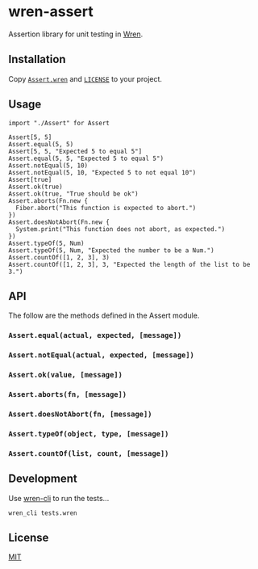 # wren-assert

Assertion library for unit testing in [Wren](https://wren.io).

## Installation

Copy [`Assert.wren`](Assert.wren) and [`LICENSE`](LICENSE) to your project.

## Usage

```
import "./Assert" for Assert

Assert[5, 5]
Assert.equal(5, 5)
Assert[5, 5, "Expected 5 to equal 5"]
Assert.equal(5, 5, "Expected 5 to equal 5")
Assert.notEqual(5, 10)
Assert.notEqual(5, 10, "Expected 5 to not equal 10")
Assert[true]
Assert.ok(true)
Assert.ok(true, "True should be ok")
Assert.aborts(Fn.new {
  Fiber.abort("This function is expected to abort.")
})
Assert.doesNotAbort(Fn.new {
  System.print("This function does not abort, as expected.")
})
Assert.typeOf(5, Num)
Assert.typeOf(5, Num, "Expected the number to be a Num.")
Assert.countOf([1, 2, 3], 3)
Assert.countOf([1, 2, 3], 3, "Expected the length of the list to be 3.")
```

## API

The follow are the methods defined in the Assert module.

### `Assert.equal(actual, expected, [message])`
### `Assert.notEqual(actual, expected, [message])`
### `Assert.ok(value, [message])`
### `Assert.aborts(fn, [message])`
### `Assert.doesNotAbort(fn, [message])`
### `Assert.typeOf(object, type, [message])`
### `Assert.countOf(list, count, [message])`

## Development

Use [wren-cli](https://github.com/wren-lang/wren-cli) to run the tests...

```
wren_cli tests.wren
```

## License

[MIT](License)
